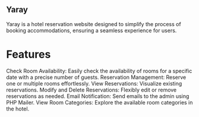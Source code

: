 ## Yaray
 Yaray is a hotel reservation website designed to simplify the process of booking accommodations, ensuring a seamless experience for users.

# Features
Check Room Availability: Easily check the availability of rooms for a specific date with a precise number of guests.
Reservation Management: Reserve one or multiple rooms effortlessly.
View Reservations: Visualize existing reservations.
Modify and Delete Reservations: Flexibly edit or remove reservations as needed.
Email Notification: Send emails to the admin using PHP Mailer.
View Room Categories: Explore the available room categories in the hotel.
